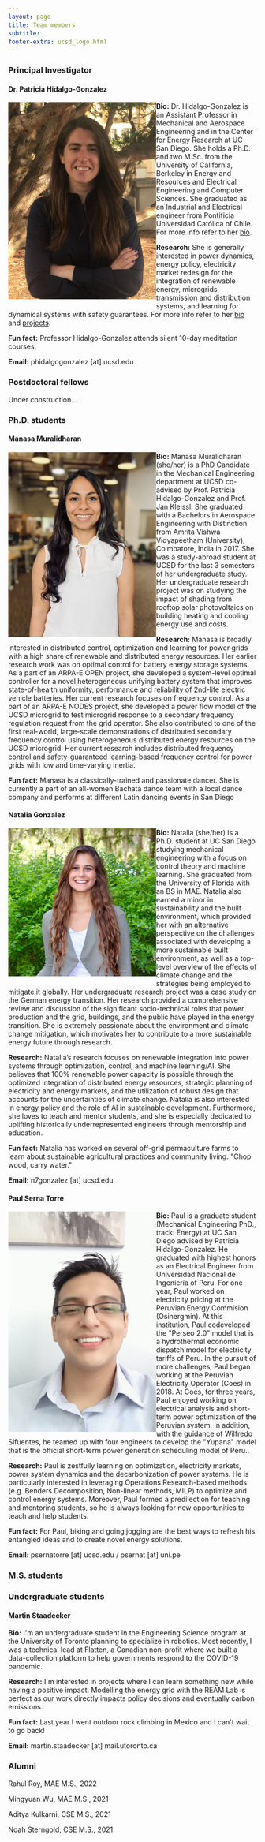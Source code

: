```yaml
---
layout: page
title: Team members
subtitle: 
footer-extra: ucsd_logo.html
---
```


### Principal Investigator
 

#### Dr. Patricia Hidalgo-Gonzalez

<img align="left" src="/assets/img/2019_Hidalgo-Gonzalez.png" width="300" style="padding-bottom: 10px;" style="padding-right: 10px;"/>

**Bio:** Dr. Hidalgo-Gonzalez is an Assistant Professor in Mechanical and Aerospace Engineering and in 
the Center for Energy Research at UC San Diego. She holds a Ph.D. and two M.Sc. from the University of California, 
Berkeley in Energy and Resources and Electrical Engineering and Computer Sciences. 
She graduated as an Industrial and Electrical engineer from Pontificia Universidad 
Católica of Chile. For more info refer to her [bio](phg.md).

**Research:** She is generally interested in power dynamics, energy policy, electricity market redesign for the integration 
of renewable energy, microgrids, transmission and distribution systems, and learning 
for dynamical systems with safety guarantees. For more info refer to her [bio](phg.md) and [projects](projects.md).

**Fun fact:** Professor Hidalgo-Gonzalez attends silent 10-day meditation courses.

**Email:** phidalgogonzalez [at] ucsd.edu


### Postdoctoral fellows
 

Under construction...


### Ph.D. students
 

#### Manasa Muralidharan

<img align="left" src="/assets/img/Manasa.png" width="300" style="padding-bottom: 10px;" style="padding-right: 10px;"/>

**Bio:** Manasa Muralidharan (she/her) is a PhD Candidate in the Mechanical Engineering department 
at UCSD co-advised by Prof. Patricia Hidalgo-Gonzalez and Prof. Jan Kleissl. She graduated 
with a Bachelors in Aerospace Engineering with Distinction from Amrita Vishwa Vidyapeetham 
(University), Coimbatore, India in 2017. She was a study-abroad student at UCSD for the 
last 3 semesters of her undergraduate study. Her undergraduate research project was on 
studying the impact of shading from rooftop solar photovoltaics on building heating and 
cooling energy use and costs.

**Research:**  Manasa is broadly interested in distributed control, optimization and learning 
for power grids with a high share of renewable and distributed energy resources.
Her earlier research work was on optimal control for battery energy storage systems. 
As a part of an ARPA-E OPEN project, she developed a system-level optimal controller for a 
novel heterogeneous unifying battery system that improves state-of-health uniformity, 
performance and reliability of 2nd-life electric vehicle batteries.
Her current research focuses on frequency control. As a part of an ARPA-E NODES project, 
she developed a power flow model of the UCSD microgrid to test microgrid response to a 
secondary frequency regulation request from the grid operator. She also contributed to 
one of the first real-world, large-scale demonstrations of distributed secondary 
frequency control using heterogeneous distributed energy resources on the UCSD microgrid. 
Her current research includes distributed frequency control and safety-guaranteed 
learning-based frequency control for power grids with low and time-varying inertia.

**Fun fact:** Manasa is a classically-trained and passionate dancer. She is currently a part 
of an all-women Bachata dance team with a local dance company and performs at different 
Latin dancing events in San Diego

#### Natalia Gonzalez

<img align="left" src="/assets/img/Natalia_Gonzalez.png" width="300" style="padding-bottom: 10px;" style="padding-right: 10px;"/>


**Bio:** Natalia (she/her) is a Ph.D. student at UC San Diego studying mechanical engineering
 with a focus on control theory and machine learning. She graduated from the University 
 of Florida with an BS in MAE. Natalia also earned a minor in sustainability and the built 
 environment, which provided her with an alternative perspective on the challenges associated 
 with developing a more sustainable built environment, as well as a top-level overview of 
 the effects of climate change and the strategies being employed to mitigate it globally. 
 Her undergraduate research project was a case study on the German energy transition. Her 
 research provided a comprehensive review and discussion of the significant socio-technical
  roles that power production and the grid, buildings, and the public have played in the 
  energy transition. She is extremely passionate about the environment and climate change 
  mitigation, which motivates her to contribute to a more sustainable energy future through research.
  
  
**Research:** Natalia’s research focuses on renewable integration into power systems 
through optimization, control, and machine learning/AI. She believes that 100% renewable 
power capacity is possible through the optimized integration of distributed energy resources, 
strategic planning of electricity and energy markets, and the utilization of robust design 
that accounts for the uncertainties of climate change. Natalia is also interested in energy 
policy and the role of AI in sustainable development. Furthermore, she loves to teach and 
mentor students, and she is especially dedicated to uplifting historically underrepresented 
engineers through mentorship and education.

**Fun fact:** Natalia has worked on several off-grid permaculture farms to learn about sustainable 
agricultural practices and community living. "Chop wood, carry water."
  
**Email:** n7gonzalez [at] ucsd.edu


#### Paul Serna Torre

<img align="left" src="/assets/img/Paul_Serna-Torre.png" width="300" style="padding-bottom: 10px;" style="padding-right: 10px;"/>

**Bio:** Paul is a graduate student (Mechanical Engineering PhD., track: Energy) 
at UC San Diego advised by Patricia Hidalgo-Gonzalez. He graduated with highest 
honors as an Electrical Engineer from Universidad Nacional de Ingeniería of Peru. 
For one year, Paul worked on electricity pricing at the Peruvian Energy Commision (Osinergmin).
 At this institution, Paul codeveloped the "Perseo 2.0" model that is a hydrothermal economic 
 dispatch model for electricity tariffs of Peru. In the pursuit of more challenges, 
 Paul began working at the Peruvian Electricity Operator (Coes) in 2018. At Coes, 
 for three years, Paul enjoyed working on electrical analysis and short-term power 
 optimization of the Peruvian system. In addition, with the guidance of Wilfredo Sifuentes, 
 he teamed up with four engineers to develop the "Yupana" model that is the official 
 short-term power generation scheduling model of Peru..

**Research:** Paul is zestfully learning on optimization, electricity markets, 
power system dynamics and the decarbonization of power systems. He is particularly 
interested in leveraging Operations Research-based methods (e.g. Benders Decomposition, 
Non-linear methods, MILP) to optimize and control energy systems. Moreover, 
Paul formed a predilection for teaching and mentoring students, so he is always 
looking for new opportunities to teach and help students.

**Fun fact:** For Paul, biking and going jogging are the best ways to refresh his 
entangled ideas and to create novel energy solutions.

**Email:** psernatorre [at] ucsd.edu / psernat [at] uni.pe 


### M.S. students
 



### Undergraduate students
 

#### Martin Staadecker

**Bio:**  I'm an undergraduate student in the Engineering Science program at the 
University of Toronto planning to specialize in robotics. Most recently, I was a 
technical lead at Flatten, a Canadian non-profit where we built a data-collection 
platform to help governments respond to the COVID-19 pandemic.

**Research:** I'm interested in projects where I can learn something new 
while having a positive impact. Modelling the energy grid with the REAM Lab 
is perfect as our work directly impacts policy decisions and eventually carbon emissions.

**Fun fact:** Last year I went outdoor rock climbing in Mexico and I can't wait to go back!

**Email:** martin.staadecker [at] mail.utoronto.ca


### Alumni

Rahul Roy, MAE M.S., 2022

Mingyuan Wu, MAE M.S., 2021

Aditya Kulkarni, CSE M.S., 2021

Noah Sterngold, CSE M.S., 2021



